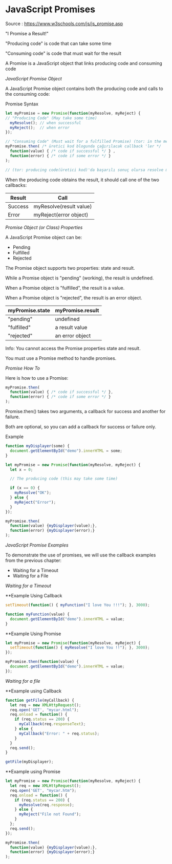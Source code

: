 
# JavaScript Promises

Source : https://www.w3schools.com/js/js_promise.asp

"I Promise a Result!"

"Producing code" is code that can take some time

"Consuming code" is code that must wait for the result

A Promise is a JavaScript object that links producing code and consuming code

*JavaScript Promise Object*

A JavaScript Promise object contains both the producing code and calls to the consuming code:

Promise Syntax

```js
let myPromise = new Promise(function(myResolve, myReject) {
// "Producing Code" (May take some time)
  myResolve(); // when successful
  myReject();  // when error
});

// "Consuming Code" (Must wait for a fulfilled Promise) (tor: in the meantime "then" method means "execute" myPromise block  )
myPromise.then( /* üretici kod blogunda çağırılacak callback 'ler */
  function(value) { /* code if successful */ } ,  
  function(error) { /* code if some error */ }
);

// (tor: producing code(üretici kod)'da başarılı sonuç olursa resolve methodunu çağırırız, fakat üretici kodda işlem başarısız olursa reject callback çağırırız.)

```

When the producing code obtains the result, it should call one of the two callbacks:

Result  | Call
--------|------------------------
Success | myResolve(result value)
Error   | myReject(error object)

*Promise Object (or Class) Properties*

A JavaScript Promise object can be:

- Pending
- Fulfilled
- Rejected

The Promise object supports two properties: state and result.

While a Promise object is "pending" (working), the result is undefined.

When a Promise object is "fulfilled", the result is a value.

When a Promise object is "rejected", the result is an error object.

myPromise.state | myPromise.result
----------------|-----------------
"pending"       | undefined
"fulfilled"     | a result value
"rejected"      | an error object

Info: You cannot access the Promise properties state and result.

You must use a Promise method to handle promises.

*Promise How To*

Here is how to use a Promise:

```js
myPromise.then(
  function(value) { /* code if successful */ },
  function(error) { /* code if some error */ }
);

```

Promise.then() takes two arguments, a callback for success and another for failure.

Both are optional, so you can add a callback for success or failure only.

Example

```js
function myDisplayer(some) {
  document.getElementById("demo").innerHTML = some;
}

let myPromise = new Promise(function(myResolve, myReject) {
  let x = 0;

  // The producing code (this may take some time)

  if (x == 0) {
    myResolve("OK");
  } else {
    myReject("Error");
  }
});

myPromise.then(
  function(value) {myDisplayer(value);},
  function(error) {myDisplayer(error);}
);

```

*JavaScript Promise Examples*

To demonstrate the use of promises, we will use the callback examples from the previous chapter:

- Waiting for a Timeout
- Waiting for a File

*Waiting for a Timeout*

**Example Using Callback

```js
setTimeout(function() { myFunction("I love You !!!"); }, 3000);

function myFunction(value) {
  document.getElementById("demo").innerHTML = value;
}

```

**Example Using Promise

```js
let myPromise = new Promise(function(myResolve, myReject) {
  setTimeout(function() { myResolve("I love You !!"); }, 3000);
});

myPromise.then(function(value) {
  document.getElementById("demo").innerHTML = value;
});

```

*Waiting for a file*

**Example using Callback

```js
function getFile(myCallback) {
  let req = new XMLHttpRequest();
  req.open('GET', "mycar.html");
  req.onload = function() {
    if (req.status == 200) {
      myCallback(req.responseText);
    } else {
      myCallback("Error: " + req.status);
    }
  }
  req.send();
}

getFile(myDisplayer);

```

**Example using Promise

```js
let myPromise = new Promise(function(myResolve, myReject) {
  let req = new XMLHttpRequest();
  req.open('GET', "mycar.htm");
  req.onload = function() {
    if (req.status == 200) {
      myResolve(req.response);
    } else {
      myReject("File not Found");
    }
  };
  req.send();
});

myPromise.then(
  function(value) {myDisplayer(value);},
  function(error) {myDisplayer(error);}
);

```
